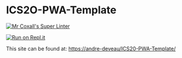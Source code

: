 # ICS2O-PWA-Template

[![Mr Coxall's Super Linter](https://github.com/andre-deveau/ICS20-PWA-Template/workflows/Mr%20Coxall's%20Super%20Linter/badge.svg)](https://github.com/andre-deveau/ICS20-PWA-Template/actions)

[![Run on Repl.it](https://repl.it/badge/github/andre-deveau/ICS20-PWA-Template)](https://repl.it/github/andre-deveau/ICS20-PWA-Template)

This site can be found at: [https://andre-deveau/ICS20-PWA-Template/](https://andre-deveau/ICS20-PWA-Template/)
